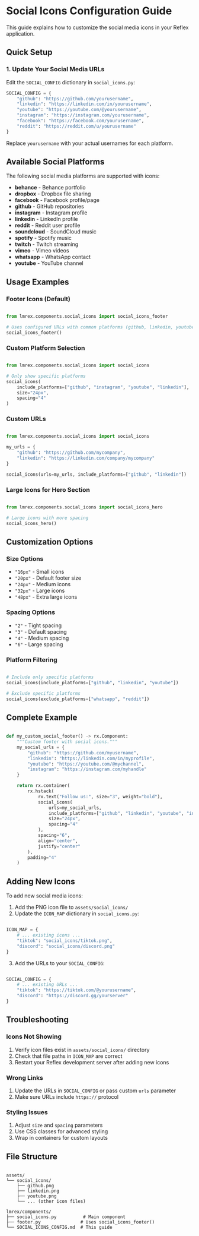 # Social Icons Configuration Guide

This guide explains how to customize the social media icons in your Reflex application.

## Quick Setup

### 1. Update Your Social Media URLs

Edit the `SOCIAL_CONFIG` dictionary in `social_icons.py`:

```python
SOCIAL_CONFIG = {
    "github": "https://github.com/yourusername",
    "linkedin": "https://linkedin.com/in/yourusername",
    "youtube": "https://youtube.com/@yourusername",
    "instagram": "https://instagram.com/yourusername",
    "facebook": "https://facebook.com/yourusername",
    "reddit": "https://reddit.com/u/yourusername"
}
```

Replace `yourusername` with your actual usernames for each platform.

## Available Social Platforms

The following social media platforms are supported with icons:

- **behance** - Behance portfolio
- **dropbox** - Dropbox file sharing
- **facebook** - Facebook profile/page
- **github** - GitHub repositories
- **instagram** - Instagram profile
- **linkedin** - LinkedIn profile
- **reddit** - Reddit user profile
- **soundcloud** - SoundCloud music
- **spotify** - Spotify music
- **twitch** - Twitch streaming
- **vimeo** - Vimeo videos
- **whatsapp** - WhatsApp contact
- **youtube** - YouTube channel

## Usage Examples

### Footer Icons (Default)

```python

from lmrex.components.social_icons import social_icons_footer

# Uses configured URLs with common platforms (github, linkedin, youtube)
social_icons_footer()
```

### Custom Platform Selection

```python

from lmrex.components.social_icons import social_icons

# Only show specific platforms
social_icons(
    include_platforms=["github", "instagram", "youtube", "linkedin"],
    size="24px",
    spacing="4"
)
```

### Custom URLs

```python

from lmrex.components.social_icons import social_icons

my_urls = {
    "github": "https://github.com/mycompany",
    "linkedin": "https://linkedin.com/company/mycompany"
}

social_icons(urls=my_urls, include_platforms=["github", "linkedin"])

```

### Large Icons for Hero Section

```python

from lmrex.components.social_icons import social_icons_hero

# Large icons with more spacing
social_icons_hero()

```

## Customization Options

### Size Options

- `"16px"` - Small icons
- `"20px"` - Default footer size
- `"24px"` - Medium icons
- `"32px"` - Large icons
- `"48px"` - Extra large icons

### Spacing Options

- `"2"` - Tight spacing
- `"3"` - Default spacing
- `"4"` - Medium spacing
- `"6"` - Large spacing

### Platform Filtering

```python

# Include only specific platforms
social_icons(include_platforms=["github", "linkedin", "youtube"])

# Exclude specific platforms
social_icons(exclude_platforms=["whatsapp", "reddit"])

```

## Complete Example

```python

def my_custom_social_footer() -> rx.Component:
    """Custom footer with social icons."""
    my_social_urls = {
        "github": "https://github.com/myusername",
        "linkedin": "https://linkedin.com/in/myprofile",
        "youtube": "https://youtube.com/@mychannel",
        "instagram": "https://instagram.com/myhandle"
    }

    return rx.container(
        rx.hstack(
            rx.text("Follow us:", size="3", weight="bold"),
            social_icons(
                urls=my_social_urls,
                include_platforms=["github", "linkedin", "youtube", "instagram"],
                size="24px",
                spacing="4"
            ),
            spacing="6",
            align="center",
            justify="center"
        ),
        padding="4"
    )

```

## Adding New Icons

To add new social media icons:

1. Add the PNG icon file to `assets/social_icons/`
2. Update the `ICON_MAP` dictionary in `social_icons.py`:

```python

ICON_MAP = {
    # ... existing icons ...
    "tiktok": "social_icons/tiktok.png",
    "discord": "social_icons/discord.png"
}
```

3. Add the URLs to your `SOCIAL_CONFIG`:

```python

SOCIAL_CONFIG = {
    # ... existing URLs ...
    "tiktok": "https://tiktok.com/@yourusername",
    "discord": "https://discord.gg/yourserver"
}
```

## Troubleshooting

### Icons Not Showing

1. Verify icon files exist in `assets/social_icons/` directory
2. Check that file paths in `ICON_MAP` are correct
3. Restart your Reflex development server after adding new icons

### Wrong Links

1. Update the URLs in `SOCIAL_CONFIG` or pass custom `urls` parameter
2. Make sure URLs include `https://` protocol

### Styling Issues

1. Adjust `size` and `spacing` parameters
2. Use CSS classes for advanced styling
3. Wrap in containers for custom layouts

## File Structure

```

assets/
└── social_icons/
    ├── github.png
    ├── linkedin.png
    ├── youtube.png
    └── ... (other icon files)

lmrex/components/
├── social_icons.py          # Main component
├── footer.py               # Uses social_icons_footer()
└── SOCIAL_ICONS_CONFIG.md  # This guide
```
